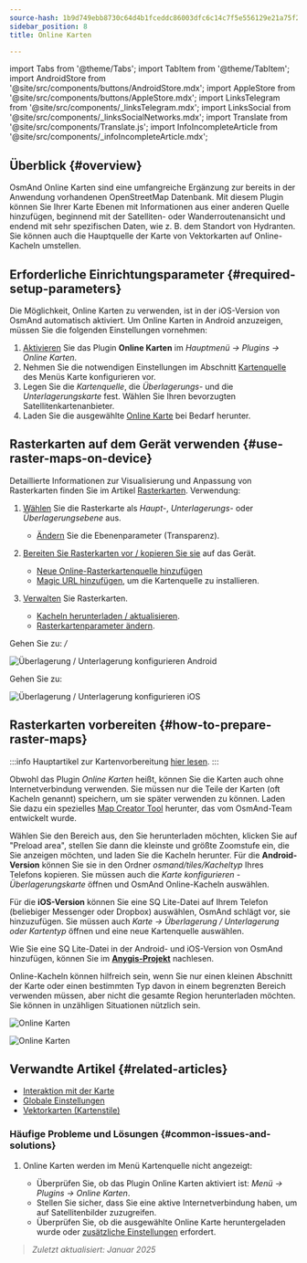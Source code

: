 ```yaml
---
source-hash: 1b9d749ebb8730c64d4b1fceddc86003dfc6c14c7f5e556129e21a75f245cdc3
sidebar_position: 8
title: Online Karten

---
```

import Tabs from '@theme/Tabs';
import TabItem from '@theme/TabItem';
import AndroidStore from '@site/src/components/buttons/AndroidStore.mdx';
import AppleStore from '@site/src/components/buttons/AppleStore.mdx';
import LinksTelegram from '@site/src/components/_linksTelegram.mdx';
import LinksSocial from '@site/src/components/_linksSocialNetworks.mdx';
import Translate from '@site/src/components/Translate.js';
import InfoIncompleteArticle from '@site/src/components/_infoIncompleteArticle.mdx';

## Überblick {#overview}

OsmAnd Online Karten sind eine umfangreiche Ergänzung zur bereits in der Anwendung vorhandenen OpenStreetMap Datenbank. Mit diesem Plugin können Sie Ihrer Karte Ebenen mit Informationen aus einer anderen Quelle hinzufügen, beginnend mit der Satelliten- oder Wanderroutenansicht und endend mit sehr spezifischen Daten, wie z. B. dem Standort von Hydranten. Sie können auch die Hauptquelle der Karte von Vektorkarten auf Online-Kacheln umstellen.

## Erforderliche Einrichtungsparameter {#required-setup-parameters}

Die Möglichkeit, Online Karten zu verwenden, ist in der iOS-Version von OsmAnd automatisch aktiviert. Um Online Karten in Android anzuzeigen, müssen Sie die folgenden Einstellungen vornehmen:

1. [Aktivieren](../plugins/index.md#enable--disable) Sie das Plugin **Online Karten** im *Hauptmenü → Plugins → Online Karten*.
2. Nehmen Sie die notwendigen Einstellungen im Abschnitt [Kartenquelle](../map/raster-maps.md#select-raster-maps) des Menüs Karte konfigurieren vor.
3. Legen Sie die *Kartenquelle*, die *Überlagerungs-* und die *Unterlagerungskarte* fest. Wählen Sie Ihren bevorzugten Satellitenkartenanbieter.
4. Laden Sie die ausgewählte [Online Karte](#how-to-prepare-raster-maps) bei Bedarf herunter.

## Rasterkarten auf dem Gerät verwenden {#use-raster-maps-on-device}

Detaillierte Informationen zur Visualisierung und Anpassung von Rasterkarten finden Sie im Artikel [Rasterkarten](../map/raster-maps.md). Verwendung:

1. [Wählen](../map/raster-maps.md#select-raster-maps) Sie die Rasterkarte als *Haupt-*, *Unterlagerungs-* oder *Überlagerungsebene* aus.
    - [Ändern](../map/raster-maps.md#how-to-use-raster-maps) Sie die Ebenenparameter (Transparenz).

2. [Bereiten Sie Rasterkarten vor / kopieren Sie sie](../map/raster-maps.md#prepare--copy-raster-maps-to-device) auf das Gerät.
    - [Neue Online-Rasterkartenquelle hinzufügen](../map/raster-maps.md#add-new-online-raster-map-source)
    - [Magic URL hinzufügen](../map/raster-maps.md#magic-url-to-install-map-source), um die Kartenquelle zu installieren.

3. [Verwalten](../map/raster-maps.md#manage-raster-maps) Sie Rasterkarten.
    - [Kacheln herunterladen / aktualisieren](../map/raster-maps.md#download--update-tiles).
    - [Rasterkartenparameter ändern](../map/raster-maps.md#change-raster-map-parameters).

<Tabs groupId="operating-systems">

<TabItem value="android" label="Android">

Gehen Sie zu: *<Translate android="true" ids="shared_string_menu,configure_map,layer_overlay"/> / <Translate android="true" ids="layer_underlay"/>*

![Überlagerung / Unterlagerung konfigurieren Android](@site/static/img/plugins/online-maps/config-underlay-overlay-android.png)

</TabItem>

<TabItem value="ios" label="iOS">

Gehen Sie zu: *<Translate ios="true" ids="shared_string_menu,configure_map,map_settings_overunder"/>*

![Überlagerung / Unterlagerung konfigurieren iOS](@site/static/img/plugins/online-maps/config-underlay-overlay-ios.png)

</TabItem>

</Tabs>

## Rasterkarten vorbereiten {#how-to-prepare-raster-maps}

:::info
Hauptartikel zur Kartenvorbereitung [hier lesen](https://docs.osmand.net/docs/technical/map-creation/create-offline-maps-yourself#raster-maps-advanced).
:::

Obwohl das Plugin *Online Karten* heißt, können Sie die Karten auch ohne Internetverbindung verwenden. Sie müssen nur die Teile der Karten (oft Kacheln genannt) speichern, um sie später verwenden zu können. Laden Sie dazu ein spezielles [Map Creator Tool](http://download.osmand.net/latest-night-build/OsmAndMapCreator-main.zip) herunter, das vom OsmAnd-Team entwickelt wurde.

Wählen Sie den Bereich aus, den Sie herunterladen möchten, klicken Sie auf "Preload area", stellen Sie dann die kleinste und größte Zoomstufe ein, die Sie anzeigen möchten, und laden Sie die Kacheln herunter.
Für die <b>Android-Version</b> können Sie sie in den Ordner <i>osmand/tiles/*Kacheltyp*</i> Ihres Telefons kopieren. Sie müssen auch die <i>Karte konfigurieren - Überlagerungskarte</i> öffnen und OsmAnd Online-Kacheln auswählen.

Für die <b>iOS-Version</b> können Sie eine SQ Lite-Datei auf Ihrem Telefon (beliebiger Messenger oder Dropbox) auswählen, OsmAnd schlägt vor, sie hinzuzufügen. Sie müssen auch <i>Karte → Überlagerung / Unterlagerung oder Kartentyp</i> öffnen und eine neue Kartenquelle auswählen.

Wie Sie eine SQ Lite-Datei in der Android- und iOS-Version von OsmAnd hinzufügen, können Sie im <a href="https://anygis.ru/Web/Html/Osmand_en"><b>Anygis-Projekt</b></a> nachlesen.

Online-Kacheln können hilfreich sein, wenn Sie nur einen kleinen Abschnitt der Karte oder einen bestimmten Typ davon in einem begrenzten Bereich verwenden müssen, aber nicht die gesamte Region herunterladen möchten. Sie können in unzähligen Situationen nützlich sein.

![Online Karten](@site/static/img/plugins/online-maps/map_creator.jpg)

![Online Karten](@site/static/img/plugins/online-maps/map_creator_menu.jpg)

## Verwandte Artikel {#related-articles}

- [Interaktion mit der Karte](../../user/map/interact-with-map.md)
- [Globale Einstellungen](../../user/personal/global-settings.md)
- [Vektorkarten (Kartenstile)](../../user/map/vector-maps.md)

### Häufige Probleme und Lösungen {#common-issues-and-solutions}

1. Online Karten werden im Menü Kartenquelle nicht angezeigt:

    - Überprüfen Sie, ob das Plugin Online Karten aktiviert ist: *Menü → Plugins → Online Karten*.
    - Stellen Sie sicher, dass Sie eine aktive Internetverbindung haben, um auf Satellitenbilder zuzugreifen.
    - Überprüfen Sie, ob die ausgewählte Online Karte heruntergeladen wurde oder [zusätzliche Einstellungen](../map/raster-maps.md#select-raster-maps) erfordert.

> *Zuletzt aktualisiert: Januar 2025*